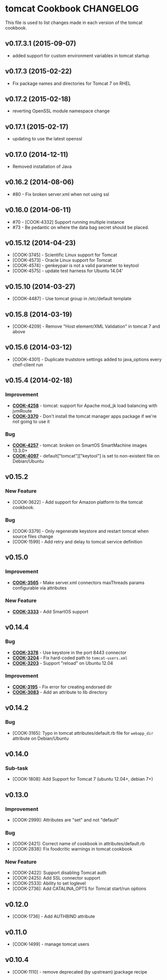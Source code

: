 tomcat Cookbook CHANGELOG
=========================
This file is used to list changes made in each version of the tomcat cookbook.

v0.17.3.1 (2015-09-07)
--------------------
- added support for custom environment variables in tomcat startup

v0.17.3 (2015-02-22)
--------------------
- Fix package names and directories for Tomcat 7 on RHEL

v0.17.2 (2015-02-18)
--------------------
- reverting OpenSSL module namespace change

v0.17.1 (2015-02-17)
--------------------
- updating to use the latest openssl

v0.17.0 (2014-12-11)
--------------------
- Removed installation of Java

v0.16.2 (2014-08-06)
--------------------
- #80 - Fix broken server.xml when not using ssl

v0.16.0 (2014-06-11)
--------------------
- #70 - [COOK-4332] Support running multiple instance
- #73 - Be pedantic on where the data bag secret should be placed.


v0.15.12 (2014-04-23)
---------------------
- [COOK-3745] - Scientific Linux support for Tomcat
- [COOK-4573] - Oracle Linux support for Tomcat
- [COOK-4574] - genkeypair is not a valid parameter to keytool
- [COOK-4575] - update test harness for Ubuntu 14.04'


v0.15.10 (2014-03-27)
---------------------
- [COOK-4487] - Use tomcat group in /etc/default template


v0.15.8 (2014-03-19)
--------------------
- [COOK-4209] - Remove "Host element/XML Validation" in tomcat 7 and above


v0.15.6 (2014-03-12)
--------------------
- [COOK-4301] - Duplicate truststore settings added to java_options every chef-client run


v0.15.4 (2014-02-18)
--------------------
### Improvement
- **[COOK-4258](https://tickets.chef.io/browse/COOK-4258)** - tomcat: support for Apache mod_jk load balancing with jvmRoute
- **[COOK-3370](https://tickets.chef.io/browse/COOK-3370)** - Don't install the tomcat manager apps package if we're not going to use it

### Bug
- **[COOK-4257](https://tickets.chef.io/browse/COOK-4257)** - tomcat: broken on SmartOS SmartMachine images 13.3.0+
- **[COOK-4097](https://tickets.chef.io/browse/COOK-4097)** - default["tomcat"]["keytool"] is set to non-existent file on Debian/Ubuntu


v0.15.2
-------
### New Feature
- [COOK-3622] - Add support for Amazon platform to the tomcat cookbook.

### Bug
- [COOK-3379] - Only regenerate keystore and restart tomcat when source files change
- [COOK-1599] - Add retry and delay to tomcat service definition


v0.15.0
-------
### Improvement
- **[COOK-3565](https://tickets.chef.io/browse/COOK-3565)** - Make server.xml connectors maxThreads params configurable via attributes

### New Feature
- **[COOK-3333](https://tickets.chef.io/browse/COOK-3333)** - Add SmartOS support


v0.14.4
-------
### Bug
- **[COOK-3378](https://tickets.chef.io/browse/COOK-3378)** - Use keystore in the port 8443 connector
- **[COOK-3204](https://tickets.chef.io/browse/COOK-3204)** - Fix hard-coded path to `tomcat-users.xml`
- **[COOK-3203](https://tickets.chef.io/browse/COOK-3203)** - Support "reload" on Ubuntu 12.04

### Improvement
- **[COOK-3195](https://tickets.chef.io/browse/COOK-3195)** - Fix error for creating endorsed dir
- **[COOK-3083](https://tickets.chef.io/browse/COOK-3083)** - Add an attribute to lib directory

v0.14.2
-------
### Bug
- [COOK-3165]: Typo in tomcat attributes/default.rb file for `webapp_dir` attribute on Debian/Ubuntu

v0.14.0
-------
### Sub-task
- [COOK-1808]: Add Support for Tomcat 7 (ubuntu 12.04+, debian 7+)

v0.13.0
-------
### Improvement
- [COOK-2999]: Attributes are "set" and not "default"

### Bug
- [COOK-2421]: Correct name of cookbook in attributes/default.rb
- [COOK-2838]: Fix foodcritic warnings in tomcat cookbook

### New Feature
- [COOK-2422]: Support disabling Tomcat auth
- [COOK-2425]: Add  SSL connector support
- [COOK-2533]: Ability to set loglevel
- [COOK-2736]: Add CATALINA_OPTS for Tomcat start/run options

v0.12.0
-------
- [COOK-1736] - Add AUTHBIND attribute

v0.11.0
-------
- [COOK-1499] - manage tomcat users

v0.10.4
-------
- [COOK-1110] - remove deprecated (by upstream) jpackage recipe
